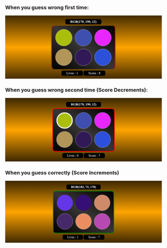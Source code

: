 
### When you guess wrong first time: 
![first wrong guess](game_1.png)

### When you guess wrong second time (Score Decrements): 
![second wrong guess](game_2.png)

### When you guess correctly (Score Increments) 
![correct guess](game_3.png)

